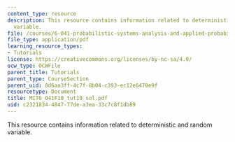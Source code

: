 ```yaml
---
content_type: resource
description: This resource contains information related to deterministic and random
  variable.
file: /courses/6-041-probabilistic-systems-analysis-and-applied-probability-fall-2010/c2321834484777dea3ea33c7c8f1db89_MIT6_041F10_tut10_sol.pdf
file_type: application/pdf
learning_resource_types:
- Tutorials
license: https://creativecommons.org/licenses/by-nc-sa/4.0/
ocw_type: OCWFile
parent_title: Tutorials
parent_type: CourseSection
parent_uid: 8d6aa3ff-4c7f-8b04-c393-ec12e6470e9f
resourcetype: Document
title: MIT6_041F10_tut10_sol.pdf
uid: c2321834-4847-77de-a3ea-33c7c8f1db89
---
```

This resource contains information related to deterministic and random variable.